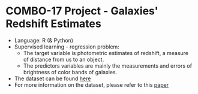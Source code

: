 # COMBO-17 Project - Galaxies' Redshift Estimates
- Language: R (& Python)
- Supervised learning - regression problem:
  - The target variable is photometric estimates of redshift, a measure of distance from us to an object.
  - The predictors variables are mainly the measurements and errors of brightness of color bands of galaxies.
- The dataset can be found [here](https://astrostatistics.psu.edu/datasets/COMBO17.html)
- For more information on the dataset, please refer to this [paper](https://arxiv.org/pdf/astro-ph/0403666.pdf)
